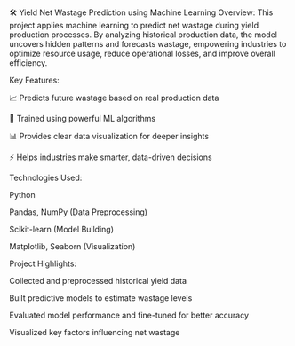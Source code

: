 🛠️ Yield Net Wastage Prediction using Machine Learning
Overview:
This project applies machine learning to predict net wastage during yield production processes. By analyzing historical production data, the model uncovers hidden patterns and forecasts wastage, empowering industries to optimize resource usage, reduce operational losses, and improve overall efficiency.

Key Features:

📈 Predicts future wastage based on real production data

🧠 Trained using powerful ML algorithms

📊 Provides clear data visualization for deeper insights

⚡ Helps industries make smarter, data-driven decisions

Technologies Used:

Python

Pandas, NumPy (Data Preprocessing)

Scikit-learn (Model Building)

Matplotlib, Seaborn (Visualization)

Project Highlights:

Collected and preprocessed historical yield data

Built predictive models to estimate wastage levels

Evaluated model performance and fine-tuned for better accuracy

Visualized key factors influencing net wastage